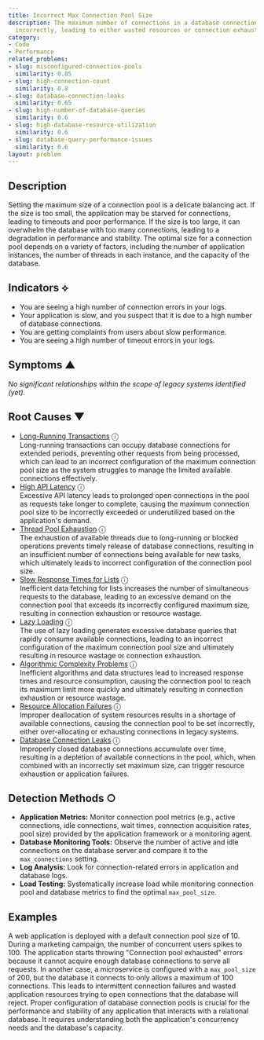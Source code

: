 ```yaml
---
title: Incorrect Max Connection Pool Size
description: The maximum number of connections in a database connection pool is set
  incorrectly, leading to either wasted resources or connection exhaustion.
category:
- Code
- Performance
related_problems:
- slug: misconfigured-connection-pools
  similarity: 0.85
- slug: high-connection-count
  similarity: 0.8
- slug: database-connection-leaks
  similarity: 0.65
- slug: high-number-of-database-queries
  similarity: 0.6
- slug: high-database-resource-utilization
  similarity: 0.6
- slug: database-query-performance-issues
  similarity: 0.6
layout: problem
---
```


## Description
Setting the maximum size of a connection pool is a delicate balancing act. If the size is too small, the application may be starved for connections, leading to timeouts and poor performance. If the size is too large, it can overwhelm the database with too many connections, leading to a degradation in performance and stability. The optimal size for a connection pool depends on a variety of factors, including the number of application instances, the number of threads in each instance, and the capacity of the database.

## Indicators ⟡
- You are seeing a high number of connection errors in your logs.
- Your application is slow, and you suspect that it is due to a high number of database connections.
- You are getting complaints from users about slow performance.
- You are seeing a high number of timeout errors in your logs.

## Symptoms ▲

*No significant relationships within the scope of legacy systems identified (yet).*

## Root Causes ▼
- [Long-Running Transactions](long-running-transactions.md) <span class="info-tooltip" title="Confidence: 0.411, Strength: 0.899">ⓘ</span>
<br/>  Long-running transactions can occupy database connections for extended periods, preventing other requests from being processed, which can lead to an incorrect configuration of the maximum connection pool size as the system struggles to manage the limited available connections effectively.
- [High API Latency](high-api-latency.md) <span class="info-tooltip" title="Confidence: 0.382, Strength: 0.884">ⓘ</span>
<br/>  Excessive API latency leads to prolonged open connections in the pool as requests take longer to complete, causing the maximum connection pool size to be incorrectly exceeded or underutilized based on the application's demand.
- [Thread Pool Exhaustion](thread-pool-exhaustion.md) <span class="info-tooltip" title="Confidence: 0.357, Strength: 0.901">ⓘ</span>
<br/>  The exhaustion of available threads due to long-running or blocked operations prevents timely release of database connections, resulting in an insufficient number of connections being available for new tasks, which ultimately leads to incorrect configuration of the connection pool size.
- [Slow Response Times for Lists](slow-response-times-for-lists.md) <span class="info-tooltip" title="Confidence: 0.349, Strength: 0.903">ⓘ</span>
<br/>  Inefficient data fetching for lists increases the number of simultaneous requests to the database, leading to an excessive demand on the connection pool that exceeds its incorrectly configured maximum size, resulting in connection exhaustion or resource wastage.
- [Lazy Loading](lazy-loading.md) <span class="info-tooltip" title="Confidence: 0.348, Strength: 0.878">ⓘ</span>
<br/>  The use of lazy loading generates excessive database queries that rapidly consume available connections, leading to an incorrect configuration of the maximum connection pool size and ultimately resulting in resource wastage or connection exhaustion.
- [Algorithmic Complexity Problems](algorithmic-complexity-problems.md) <span class="info-tooltip" title="Confidence: 0.334, Strength: 0.827">ⓘ</span>
<br/>  Inefficient algorithms and data structures lead to increased response times and resource consumption, causing the connection pool to reach its maximum limit more quickly and ultimately resulting in connection exhaustion or resource wastage.
- [Resource Allocation Failures](resource-allocation-failures.md) <span class="info-tooltip" title="Confidence: 0.323, Strength: 0.864">ⓘ</span>
<br/>  Improper deallocation of system resources results in a shortage of available connections, causing the connection pool to be set incorrectly, either over-allocating or exhausting connections in legacy systems.
- [Database Connection Leaks](database-connection-leaks.md) <span class="info-tooltip" title="Confidence: 0.323, Strength: 0.829">ⓘ</span>
<br/>  Improperly closed database connections accumulate over time, resulting in a depletion of available connections in the pool, which, when combined with an incorrectly set maximum size, can trigger resource exhaustion or application failures.

## Detection Methods ○

- **Application Metrics:** Monitor connection pool metrics (e.g., active connections, idle connections, wait times, connection acquisition rates, pool size) provided by the application framework or a monitoring agent.
- **Database Monitoring Tools:** Observe the number of active and idle connections on the database server and compare it to the `max_connections` setting.
- **Log Analysis:** Look for connection-related errors in application and database logs.
- **Load Testing:** Systematically increase load while monitoring connection pool and database metrics to find the optimal `max_pool_size`.

## Examples
A web application is deployed with a default connection pool size of 10. During a marketing campaign, the number of concurrent users spikes to 100. The application starts throwing "Connection pool exhausted" errors because it cannot acquire enough database connections to serve all requests. In another case, a microservice is configured with a `max_pool_size` of 200, but the database it connects to only allows a maximum of 100 connections. This leads to intermittent connection failures and wasted application resources trying to open connections that the database will reject. Proper configuration of database connection pools is crucial for the performance and stability of any application that interacts with a relational database. It requires understanding both the application's concurrency needs and the database's capacity.
